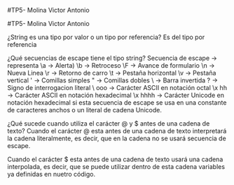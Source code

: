 #TP5- Molina Victor Antonio

#TP5- Molina Victor Antonio

¿String es una tipo por valor o un tipo por referencia?
Es del tipo por referencia

¿Qué secuencias de escape tiene el tipo string?
Secuencia de escape      ->           representa
\a                       ->           Alerta)
\b                       ->           Retroceso
\F                       ->           Avance de formulario
\n                       ->           Nueva Linea
\r                       ->           Retorno de carro
\t                       ->           Pestaña horizontal
\v                       ->           Pestaña vertical
\'                       ->           Comillas simples
\"                       ->           Comillas dobles
\\                       ->           Barra invertida
\?                       ->           Signo de interrogacion literal
\ ooo                    ->           Carácter ASCII en notación octal
\x hh                    ->           Carácter ASCII en notación hexadecimal
\x hhhh                  ->           Carácter Unicode en notación hexadecimal si esta secuencia de escape se usa en una constante de caracteres anchos o un literal de cadena Unicode.

¿Qué sucede cuando utiliza el carácter @ y $ antes de una cadena de texto?
Cuando el carácter @ esta antes de una cadena de texto interpretará la cadena literalmente, es decir, que en la cadena no se usará secuencia de escape.

Cuando el carácter $ esta antes de una cadena de texto usará una cadena interpolada, es decir, que se puede utilizar dentro de esta cadena variables ya definidas en nuetro código.